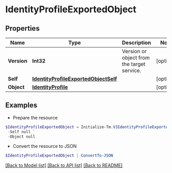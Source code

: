 # IdentityProfileExportedObject
## Properties

Name | Type | Description | Notes
------------ | ------------- | ------------- | -------------
**Version** | **Int32** | Version or object from the target service. | [optional] 
**Self** | [**IdentityProfileExportedObjectSelf**](IdentityProfileExportedObjectSelf.md) |  | [optional] 
**Object** | [**IdentityProfile**](IdentityProfile.md) |  | [optional] 

## Examples

- Prepare the resource
```powershell
$IdentityProfileExportedObject = Initialize-Tm.V3IdentityProfileExportedObject  -Version 1 `
 -Self null `
 -Object null
```

- Convert the resource to JSON
```powershell
$IdentityProfileExportedObject | ConvertTo-JSON
```

[[Back to Model list]](../README.md#documentation-for-models) [[Back to API list]](../README.md#documentation-for-api-endpoints) [[Back to README]](../README.md)


